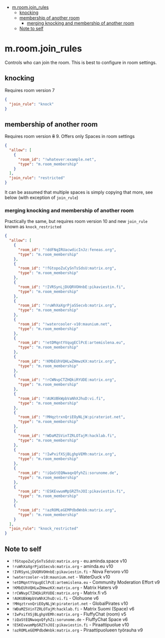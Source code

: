 <!-- START doctoc generated TOC please keep comment here to allow auto update -->
<!-- DON'T EDIT THIS SECTION, INSTEAD RE-RUN doctoc TO UPDATE -->

- [m.room.join_rules](#mroomjoin_rules)
  - [knocking](#knocking)
  - [membership of another room](#membership-of-another-room)
    - [merging knocking and membership of another room](#merging-knocking-and-membership-of-another-room)
  - [Note to self](#note-to-self)

<!-- END doctoc generated TOC please keep comment here to allow auto update -->

# m.room.join_rules

Controls who can join the room. This is best to configure in room settings.

## knocking

Requires room version 7

```json
{
  "join_rule": "knock"
}
```

## membership of another room

Requires room version <del>8</del> 9. Offers only Spaces in room settings

```json
{
  "allow": [
    {
      "room_id": "!whatever:example.net",
      "type": "m.room_membership"
    }
  ],
  "join_rule": "restricted"
}
```

It can be assumed that multiple spaces is simply copying that more,
see below (with exception of `join_rule`)

### merging knocking and membership of another room

Practically the same, but requires room version 10 and new `join_rule` known as
`knock_restricted`

```json
{
  "allow": [
    {
      "room_id": "!ddFNqIRUacwdicInJz:feneas.org",
      "type": "m.room_membership"
    },
    {
      "room_id": "!fGtopoZuCySnTsSdsU:matrix.org",
      "type": "m.room_membership"
    },
    {
      "room_id": "!IVRSynLjDUQRVOHnbE:pikaviestin.fi",
      "type": "m.room_membership"
    },
    {
      "room_id": "!ruWhXaXgrPjaSSecvb:matrix.org",
      "type": "m.room_membership"
    },
    {
      "room_id": "!watercooler-v10:maunium.net",
      "type": "m.room_membership"
    },
    {
      "room_id": "!etDMqntYVqugEClPcE:artemislena.eu",
      "type": "m.room_membership"
    },
    {
      "room_id": "!KMbEUhVQHLwZHmwzKX:matrix.org",
      "type": "m.room_membership"
    },
    {
      "room_id": "!rCWNvpCTZHQkiRYUDE:matrix.org",
      "type": "m.room_membership"
    },
    {
      "room_id": "!AUKUBkWpbVaNhXJhuD:vi.fi",
      "type": "m.room_membership"
    },
    {
      "room_id": "!MHqztrxnQriEOyNLjW:pirateriot.net",
      "type": "m.room_membership"
    },
    {
      "room_id": "!WDaMZSVinTZRLOTajM:hacklab.fi",
      "type": "m.room_membership"
    },
    {
      "room_id": "!IwPxifXSjBLghpVEMh:matrix.org",
      "type": "m.room_membership"
    },
    {
      "room_id": "!iQaStEQNwaqxQfyhZi:sorunome.de",
      "type": "m.room_membership"
    },
    {
      "room_id": "!ESKEvwumMpSRZTnJOI:pikaviestin.fi",
      "type": "m.room_membership"
    },
    {
      "room_id": "!azROMLeGEMPdbdWnbk:matrix.org",
      "type": "m.room_membership"
    }
  ],
  "join_rule": "knock_restricted"
}
```

## Note to self

- `!fGtopoZuCySnTsSdsU:matrix.org` - eu.aminda.space v10
- `!ruWhXaXgrPjaSSecvb:matrix.org` - aminda.eu v10
- `!IVRSynLjDUQRVOHnbE:pikaviestin.fi` - Nova Fervoro v10
- `!watercooler-v10:maunium.net` - WaterDuck v10
- `!etDMqntYVqugEClPcE:artemislena.eu` - Community Moderation Effort v9
- `!KMbEUhVQHLwZHmwzKX:matrix.org` - Matrix Haters v9
- `!rCWNvpCTZHQkiRYUDE:matrix.org` - Matrix.fi v5
- `!AUKUBkWpbVaNhXJhuD:vi.fi` - Olohuone v6
- `!MHqztrxnQriEOyNLjW:pirateriot.net` - GlobalPirates v10
- `!WDaMZSVinTZRLOTajM:hacklab.fi` - Matrix Suomi (Space) v6
- `!IwPxifXSjBLghpVEMh:matrix.org` - FluffyChat (room) v5
- `!iQaStEQNwaqxQfyhZi:sorunome.de` - FluffyChat Space v6
- `!ESKEvwumMpSRZTnJOI:pikaviestin.fi` - Piraattipuolue v10
- `!azROMLeGEMPdbdWnbk:matrix.org` - Piraattipuolueen työrauha v9
